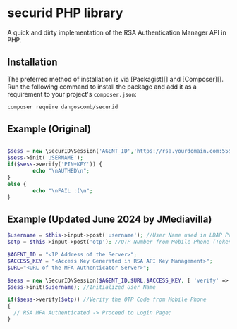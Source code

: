 # securid PHP library

A quick and dirty implementation of the RSA Authentication Manager API in PHP.

## Installation

The preferred method of installation is via [Packagist][] and [Composer][]. Run the following command to install the package and add it as a requirement to your project's `composer.json`:

```bash
composer require dangoscomb/securid
```


## Example (Original)

```php

$sess = new \SecurID\Session('AGENT_ID','https://rsa.yourdomain.com:5555','ACCESS_KEY', [ 'verify' => false ] );
$sess->init('USERNAME');
if($sess->verify('PIN+KEY')) {
        echo "\nAUTHED\n";
}
else {
        echo "\nFAIL :(\n";
}

```

## Example (Updated June 2024 by JMediavilla)

```php
$username = $this->input->post('username'); //User Name used in LDAP Protocol or Domain User ID
$otp = $this->input->post('otp'); //OTP Number from Mobile Phone (Token Number Codes)

$AGENT_ID = "<IP Address of the Server>";
$ACCESS_KEY = "<Access Key Generated in RSA API Key Management>"; 
$URL="<URL of the MFA Authenticator Server>";

$sess = new \SecurID\Session($AGENT_ID,$URL,$ACCESS_KEY, [ 'verify' => false ] ); //Call new Session in RSA MFA
$sess->init($username); //Initialized User Name

if($sess->verify($otp)) //Verify the OTP Code from Mobile Phone
{
  // RSA MFA Authenticated -> Proceed to Login Page;
}

```
